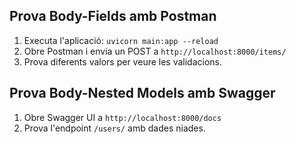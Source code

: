 ## Prova Body-Fields amb Postman
1. Executa l'aplicació: `uvicorn main:app --reload`
2. Obre Postman i envia un POST a `http://localhost:8000/items/`
3. Prova diferents valors per veure les validacions.
## Prova Body-Nested Models amb Swagger
1. Obre Swagger UI a `http://localhost:8000/docs`
2. Prova l'endpoint `/users/` amb dades niades.